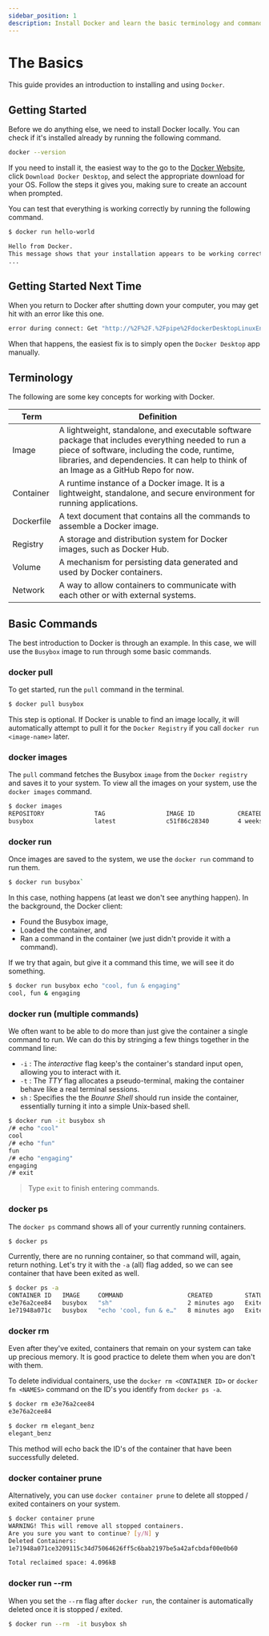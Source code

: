 ```yaml
---
sidebar_position: 1
description: Install Docker and learn the basic terminology and commands.
---
```


# The Basics

This guide provides an introduction to installing and using `Docker`.


## Getting Started

Before we do anything else, we need to install Docker locally. You can check if it's installed already by running the following command.

```bash
docker --version
```

If you need to install it, the easiest way to the go to the [Docker Website](https://www.docker.com/get-started/), click `Download Docker Desktop`, and select the appropriate download for your OS. Follow the steps it gives you, making sure to create an account when prompted.

You can test that everything is working correctly by running the following command.

```bash
$ docker run hello-world

Hello from Docker.
This message shows that your installation appears to be working correctly.
...
```

## Getting Started Next Time

When you return to Docker after shutting down your computer, you may get hit with an error like this one.

```bash
error during connect: Get "http://%2F%2F.%2Fpipe%2FdockerDesktopLinuxEngine/v1.48/containers/json?all=1": open //./pipe/dockerDesktopLinuxEngine: The system cannot find the file specified.
```

When that happens, the easiest fix is to simply open the `Docker Desktop` app manually.


## Terminology

The following are some key concepts for working with Docker.

| Term         | Definition                                                                                     |
|--------------|-------------------------------------------------------------------------------------------------|
| Image        | A lightweight, standalone, and executable software package that includes everything needed to run a piece of software, including the code, runtime, libraries, and dependencies. It can help to think of an Image as a GitHub Repo for now. |
| Container    | A runtime instance of a Docker image. It is a lightweight, standalone, and secure environment for running applications. |
| Dockerfile   | A text document that contains all the commands to assemble a Docker image.                      |
| Registry     | A storage and distribution system for Docker images, such as Docker Hub.                        |
| Volume       | A mechanism for persisting data generated and used by Docker containers.                        |
| Network      | A way to allow containers to communicate with each other or with external systems.              |


## Basic Commands

The best introduction to Docker is through an example. In this case, we will use the `Busybox` image to run through some basic commands.


### docker pull

To get started, run the `pull` command in the terminal.

```bash
$ docker pull busybox
```

This step is optional. If Docker is unable to find an image locally, it will automatically attempt to pull it for the `Docker Registry` if you call `docker run <image-name>` later.


### docker images
The `pull` command fetches the Busybox `image` from the `Docker registry` and saves it to your system. To view all the images on your system, use the `docker images` command.

```bash
$ docker images
REPOSITORY              TAG                 IMAGE ID            CREATED             VIRTUAL SIZE
busybox                 latest              c51f86c28340        4 weeks ago         1.109 MB
```


### docker run

Once images are saved to the system, we use the `docker run` command to run them.

```bash
$ docker run busybox`
```
In this case, nothing happens (at least we don't see anything happen). In the background, the Docker client:

- Found the Busybox image,
- Loaded the container, and
- Ran a command in the container (we just didn't provide it with a command).

If we try that again, but give it a command this time, we will see it do something.

```bash
$ docker run busybox echo "cool, fun & engaging"
cool, fun & engaging
```


### docker run (multiple commands)

We often want to be able to do more than just give the container a single command to run. We can do this by stringing a few things together in the command line:

- `-i` : The *interactive* flag keep's the container's standard input open, allowing you to interact with it.
- `-t` : The *TTY* flag allocates a pseudo-terminal, making the container behave like a real terminal sessions.
- `sh` : Specifies the the *Bounre Shell* should run inside the container, essentially turning it into a simple Unix-based shell.

```bash
$ docker run -it busybox sh
/# echo "cool"
cool
/# echo "fun"
fun
/# echo "engaging"
engaging
/# exit
```

> Type `exit` to finish entering commands.


### docker ps

The `docker ps` command shows all of your currently running containers.

```bash
$ docker ps
```

Currently, there are no running container, so that command will, again, return nothing. Let's try it with the `-a` (all) flag added, so we can see container that have been exited as well.

```bash
$ docker ps -a
CONTAINER ID   IMAGE     COMMAND                  CREATED         STATUS                          PORTS     NAMES
e3e76a2cee84   busybox   "sh"                     2 minutes ago   Exited (0) About a minute ago             stupefied_swartz
1e71948a071c   busybox   "echo 'cool, fun & e…"   8 minutes ago   Exited (0) 8 minutes ago                  elegant_benz
```


### docker rm

Even after they've exited, containers that remain on your system can take up precious memory. It is good practice to delete them when you are don't with them.

To delete individual containers, use the `docker rm <CONTAINER ID>` or `docker fm <NAMES>` command on the ID's you identify from `docker ps -a`.

```bash
$ docker rm e3e76a2cee84
e3e76a2cee84
```

```bash
$ docker rm elegant_benz
elegant_benz
```

This method will echo back the ID's of the container that have been successfully deleted.


### docker container prune

Alternatively, you can use `docker container prune` to delete all stopped / exited containers on your system.

```bash
$ docker container prune
WARNING! This will remove all stopped containers.
Are you sure you want to continue? [y/N] y
Deleted Containers:
1e71948a071ce3209115c34d75064626ff5c6bab2197be5a42afcbdaf00e0b60

Total reclaimed space: 4.096kB
```


### docker run --rm

When you set the `--rm` flag after `docker run`, the container is automatically deleted once it is stopped / exited.

```bash
$ docker run --rm  -it busybox sh
```